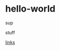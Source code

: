 # hello-world
sup
<p> stuff </p>

[links](https://google.com)

<script src="https://cdnjs.cloudflare.com/ajax/libs/three.js/86/three.js"></script>

<script type="x-shader/x-vertex" id="vertexShader">

attribute vec3 center;
varying vec3 vCenter;
void main() {
vCenter = center;
gl_Position = projectionMatrix * modelViewMatrix * vec4( position, 1.0 );
}
</script>

<script type="x-shader/x-fragment" id="fragmentShader">

varying vec3 vCenter;
float edgeFactorTri() {
vec3 d = fwidth( vCenter.xyz );
vec3 a3 = smoothstep( vec3( 0.0 ), d * 1.5, vCenter.xyz );
return min( min( a3.x, a3.y ), a3.z );
}
void main() {
gl_FragColor.rgb = mix( vec3( 1.0 ), vec3( 0.2 ), edgeFactorTri() );
gl_FragColor.a = 1.0;
}
</script>

<script>

var camera, scene, renderer;
init();
animate();
function init() {
var geometry, material, mesh;
var size = 150;
camera = new THREE.PerspectiveCamera( 40, window.innerWidth / window.innerHeight, 1, 2000 );
camera.position.z = 800;
scene = new THREE.Scene();
//
geometry = new THREE.BoxGeometry( size, size, size );
material = new THREE.MeshBasicMaterial( { wireframe: true } );
mesh = new THREE.Mesh( geometry, material );
mesh.position.x = -150;
scene.add( mesh );
//
geometry = new THREE.BufferGeometry().fromGeometry( new THREE.BoxGeometry( size, size, size ) );
setupAttributes( geometry );
material = new THREE.ShaderMaterial( {
uniforms: {},
vertexShader: document.getElementById( 'vertexShader' ).textContent,
fragmentShader: document.getElementById( 'fragmentShader' ).textContent
} );
material.extensions.derivatives = true;
mesh = new THREE.Mesh( geometry, material );
mesh.position.x = 150;
scene.add( mesh );
//
geometry = new THREE.BufferGeometry().fromGeometry( new THREE.SphereGeometry( size / 2, 32, 16 ) );
setupAttributes( geometry );
material = new THREE.ShaderMaterial( {
uniforms: {},
vertexShader: document.getElementById( 'vertexShader' ).textContent,
fragmentShader: document.getElementById( 'fragmentShader' ).textContent
} );
material.extensions.derivatives = true;
mesh = new THREE.Mesh( geometry, material );
mesh.position.x = -150;
scene.add( mesh );
// renderer
renderer = new THREE.WebGLRenderer( { antialias: true } );
renderer.setPixelRatio( window.devicePixelRatio );
renderer.setSize( window.innerWidth, window.innerHeight );
document.body.appendChild( renderer.domElement );
// events
window.addEventListener( 'resize', onWindowResize, false );
}
function setupAttributes( geometry ) {
// TODO: Bring back quads
var vectors = [
new THREE.Vector3( 1, 0, 0 ),
new THREE.Vector3( 0, 1, 0 ),
new THREE.Vector3( 0, 0, 1 )
];
var position = geometry.attributes.position;
var centers = new Float32Array( position.count * 3 );
for ( var i = 0, l = position.count; i < l; i ++ ) {
vectors[ i % 3 ].toArray( centers, i * 3 );
}
geometry.addAttribute( 'center', new THREE.BufferAttribute( centers, 3 ) );
}
function onWindowResize() {
camera.aspect = window.innerWidth / window.innerHeight;
camera.updateProjectionMatrix();
renderer.setSize( window.innerWidth, window.innerHeight );
}
function animate() {
requestAnimationFrame( animate );
for ( var i = 0; i < scene.children.length; i ++ ) {
var object = scene.children[ i ];
object.rotation.x += 0.005;
object.rotation.y += 0.01;
}
renderer.render( scene, camera );
}
</script>
